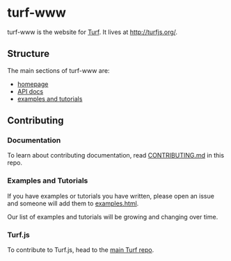 turf-www
========

turf-www is the website for [Turf](http://github.com/turfjs/turf). It lives at http://turfjs.org/.

## Structure

The main sections of turf-www are:

- [homepage](http://turfjs.org)
- [API docs](http://turfjs.org/docs)
- [examples and tutorials](http://turfjs.org/examples.html)

## Contributing

### Documentation

To learn about contributing documentation, read [CONTRIBUTING.md](https://github.com/Turfjs/turf-www/blob/master/CONTRIBUTING.md) in this repo.

### Examples and Tutorials

If you have examples or tutorials you have written, please open an issue and someone will add them to [examples.html](https://github.com/Turfjs/turf-www/blob/gh-pages/examples.html).

Our list of examples and tutorials will be growing and changing over time.

### Turf.js

To contribute to Turf.js, head to the [main Turf repo](https://github.com/Turfjs/turf).
